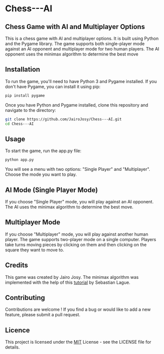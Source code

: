 # Chess---AI

## Chess Game with AI and Multiplayer Options

This is a chess game with AI and multiplayer options. It is built using Python and the Pygame library. The game supports both single-player mode against an AI opponent and multiplayer mode for two human players. The AI opponent uses the minimax algorithm to determine the best move

## Installation

To run the game, you'll need to have Python 3 and Pygame installed. If you don't have Pygame, you can install it using pip:

```bash
pip install pygame
```

Once you have Python and Pygame installed, clone this repository and navigate to the directory:

```bash
git clone https://github.com/JairoJosy/Chess---AI.git
cd Chess---AI
```

## Usage

To start the game, run the app.py file:
```bash
python app.py
```

You will see a menu with two options: "Single Player" and "Multiplayer". Choose the mode you want to play.

## AI Mode (Single Player Mode)

If you choose "Single Player" mode, you will play against an AI opponent. The AI uses the minimax algorithm to determine the best move.

## Multiplayer Mode

If you choose "Multiplayer" mode, you will play against another human player. The game supports two-player mode on a single computer. Players take turns moving pieces by clicking on them and then clicking on the square they want to move to.

## Credits
This game was created by Jairo Josy. The minimax algorithm was implemented with the help of this [tutorial](https://www.youtube.com/watch?v=l-hh51ncgDI) by Sebastian Lague.

## Contributing

Contributions are welcome ! If you find a bug or would like to add a new feature, please submit a pull request.

## Licence

This project is licensed under the [MIT](https://choosealicense.com/licenses/mit/) License - see the LICENSE file for details.


